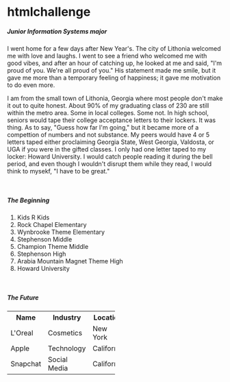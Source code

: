 # htmlchallenge
<html>
  <head>
    <title><h1>The Lauren Owen Story:
      <br>Why the hood loves me</h1></title>
  </head>
  <body>
    <h5>Junior Information Systems major</h5>
    <p>I went home for a few days after New Year's. The city of Lithonia welcomed me with love and laughs. I went to see a friend who welcomed me with good vibes, and after an hour of catching up, he looked at me and said, "I'm proud of you. We're all proud of you." His statement made me smile, but it gave me more than a temporary feeling of happiness; it gave me motivation to do even more.</p>
    <p>I am from the small town of Lithonia, Georgia where most people don't make it out to quite honest. About 90% of my graduating class of 230 are still within the metro area. Some in local colleges. Some not. In high school, seniors would tape their college acceptance letters to their lockers. It was thing. As to say, "Guess how far I'm going," but it became more of a compettion of numbers and not substance. My peers would have 4 or 5 letters taped either proclaiming Georgia State, West Georgia, Valdosta, or UGA if you were in the gifted classes. I only had one letter taped to my locker: Howard University. I would catch people reading it during the bell period, and even though I wouldn't disrupt them while they read, I would think to mysekf, "I have to be great."</p>
    <br>
    <h5>The Beginning</h5>
    <ol>
      <li>Kids R Kids</li>
      <li>Rock Chapel Elementary</li>
      <li>Wynbrooke Theme Elementary</li>
      <li>Stephenson Middle</li>
      <li>Champion Theme Middle</li>
      <li>Stephenson High</li>
      <li>Arabia Mountain Magnet Theme High</li>
      <li>Howard University</li>
    </ol>
    <br>
    <h5>The Future</h5>
    <table style="width:50%">
      <tr>
        <th>Name</th>
        <th>Industry</th>
        <th>Location</th>
      </tr>
      <tr>
        <td>L'Oreal</td>
        <td>Cosmetics</td>
        <td>New York</td>
      </tr>
      <tr>
        <td>Apple</td>
        <td>Technology</td>
        <td>California</td>
      </tr>
      <tr>
        <td>Snapchat</td>
        <td>Social Media</td>
        <td>California</td>
    </table>
    
    
    
  </body>  
</html>
